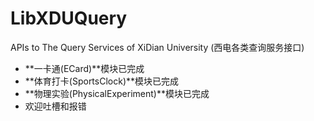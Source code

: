 # LibXDUQuery
APIs to The Query Services of XiDian University (西电各类查询服务接口)  
- **一卡通(ECard)**模块已完成  
- **体育打卡(SportsClock)**模块已完成
- **物理实验(PhysicalExperiment)**模块已完成
- 欢迎吐槽和报错
